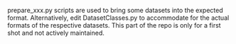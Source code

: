 prepare_xxx.py scripts are used to bring some datasets into the expected format.
Alternatively, edit DatasetClasses.py to accommodate for the actual formats of the respective datasets.
This part of the repo is only for a first shot and not actively maintained.